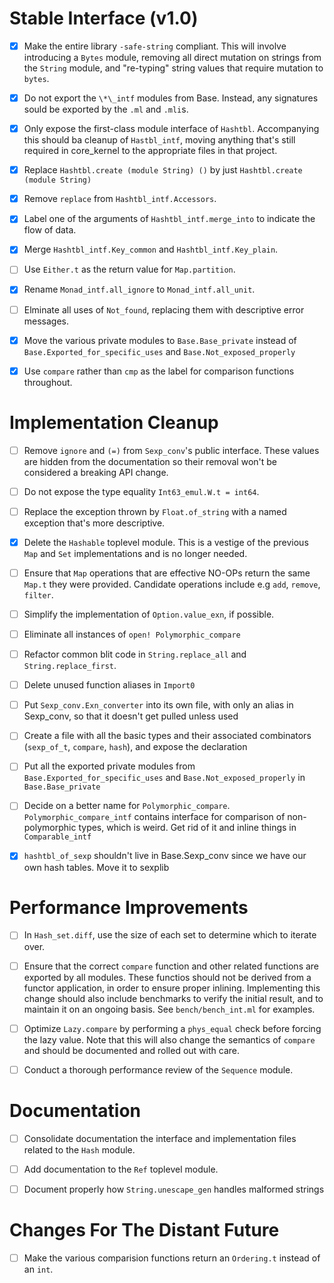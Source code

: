 # Stable Interface (v1.0)

  - [X] Make the entire library `-safe-string` compliant. This will involve
    introducing a `Bytes` module, removing all direct mutation on strings from
    the `String` module, and "re-typing" string values that require mutation to
    `bytes`.

  - [X] Do not export the `\*\_intf` modules from Base. Instead, any signatures
    sould be exported by the `.ml` and `.mli`s.

  - [X] Only expose the first-class module interface of `Hashtbl`. Accompanying
    this should ba cleanup of `Hastbl_intf`, moving anything that's still
    required in core_kernel to the appropriate files in that project.

  - [X] Replace `Hashtbl.create (module String) ()` by just
    `Hashtbl.create (module String)`

  - [X] Remove `replace` from `Hashtbl_intf.Accessors`.

  - [X] Label one of the arguments of `Hashtbl_intf.merge_into` to indicate the
    flow of data.

  - [X] Merge `Hashtbl_intf.Key_common` and `Hashtbl_intf.Key_plain`.

  - [ ] Use `Either.t` as the return value for `Map.partition`.

  - [X] Rename `Monad_intf.all_ignore` to `Monad_intf.all_unit`.

  - [ ] Elminate all uses of `Not_found`, replacing them with descriptive error messages.

  - [X] Move the various private modules to `Base.Base_private`
    instead of `Base.Exported_for_specific_uses` and `Base.Not_exposed_properly`

  - [X] Use `compare` rather than `cmp` as the label for comparison functions
    throughout.

# Implementation Cleanup

  - [ ] Remove `ignore` and `(=)` from `Sexp_conv`'s public interface. These
    values are hidden from the documentation so their removal won't be
    considered a breaking API change.

  - [ ] Do not expose the type equality `Int63_emul.W.t = int64`.

  - [ ] Replace the exception thrown by `Float.of_string` with a named
    exception that's more descriptive.

  - [X] Delete the `Hashable` toplevel module. This is a vestige of the previous
    `Map` and `Set` implementations and is no longer needed.

  - [ ] Ensure that `Map` operations that are effective NO-OPs return the same
    `Map.t` they were provided. Candidate operations include e.g `add`, `remove`,
    `filter`.

  - [ ] Simplify the implementation of `Option.value_exn`, if possible.

  - [ ] Eliminate all instances of `open! Polymorphic_compare`

  - [ ] Refactor common blit code in `String.replace_all` and `String.replace_first`.

  - [ ] Delete unused function aliases in `Import0`

  - [ ] Put `Sexp_conv.Exn_converter` into its own file, with only an
        alias in Sexp_conv, so that it doesn't get pulled unless used

  - [ ] Create a file with all the basic types and their associated
        combinators (`sexp_of_t`, `compare`, `hash`), and expose the
        declaration

  - [ ] Put all the exported private modules from
    `Base.Exported_for_specific_uses` and `Base.Not_exposed_properly`
    in `Base.Base_private`

  - [ ] Decide on a better name for `Polymorphic_compare`.
        `Polymorphic_compare_intf` contains interface for comparison
        of non-polymorphic types, which is weird. Get rid of it and
        inline things in `Comparable_intf`

  - [X] `hashtbl_of_sexp` shouldn't live in Base.Sexp_conv since we
    have our own hash tables. Move it to sexplib

# Performance Improvements

  - [ ] In `Hash_set.diff`, use the size of each set to determine which to iterate
    over.

  - [ ] Ensure that the correct `compare` function and other related functions are
    exported by all modules. These functios should not be derived from
    a functor application, in order to ensure proper inlining. Implementing
    this change should also include benchmarks to verify the initial result,
    and to maintain it on an ongoing basis. See `bench/bench_int.ml` for
    examples.

  - [ ] Optimize `Lazy.compare` by performing a `phys_equal` check before
    forcing the lazy value. Note that this will also change the semantics of
    `compare` and should be documented and rolled out with care.

  - [ ] Conduct a thorough performance review of the `Sequence` module.

# Documentation

  - [ ] Consolidate documentation the interface and implementation files
    related to the `Hash` module.

  - [ ] Add documentation to the `Ref` toplevel module.

  - [ ] Document properly how `String.unescape_gen` handles malformed strings

# Changes For The Distant Future

  - [ ] Make the various comparision functions return an `Ordering.t`
    instead of an `int`.
